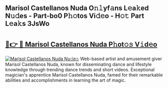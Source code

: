 ## Marisol Castellanos Nuda O𝚗𝚕yf𝚊ns L𝚎a𝚔ed N𝚞𝚍es - Part-bo0 P𝚑𝚘tos Vi𝚍𝚎o - H𝚘𝚝 Part L𝚎a𝚔s 3JsWo

# <h2><a href="http://kfa1a2i.oniu.top/?m=Marisol+Castellanos+Nuda">🔗👉 🔴 Marisol Castellanos Nuda P𝚑ot𝚘𝚜 V𝚒d𝚎o</a></h2>

[![Marisol Castellanos Nuda Nu𝚍e𝚜](https://i.imgur.com/0qMVB7G.gif)](http://kfa1a2i.oniu.top/?m=Marisol+Castellanos+Nuda)
Web-based artist and amusement giver Marisol Castellanos Nuda, known for disseminating dance and lifestyle knowledge through trending dance trends and short videos. Exceptional magician's apprentice Marisol Castellanos Nuda, famed for their remarkable abilities and accomplishments in learning the art of magic.  
